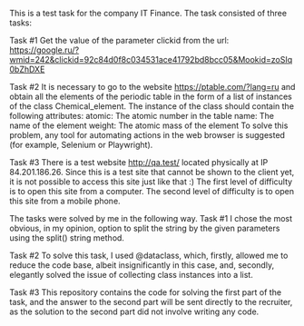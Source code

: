 This is a test task for the company IT Finance.
The task consisted of three tasks:

Task #1
Get the value of the parameter clickid from the url: https://google.ru/?wmid=242&clickid=92c84d0f8c034531ace41792bd8bcc05&Mookid=zoSIq0bZhDXE

Task #2
It is necessary to go to the website https://ptable.com/?lang=ru and obtain all the elements of the periodic table in the form of a list of instances of the class Chemical_element. The instance of the class should contain the following attributes:
atomic: The atomic number in the table
name: The name of the element
weight: The atomic mass of the element
To solve this problem, any tool for automating actions in the web browser is suggested (for example, Selenium or Playwright).

Task #3
There is a test website http://qa.test/ located physically at IP 84.201.186.26. Since this is a test site that cannot be shown to the client yet, it is not possible to access this site just like that :)
The first level of difficulty is to open this site from a computer.
The second level of difficulty is to open this site from a mobile phone.

The tasks were solved by me in the following way.
Task #1
I chose the most obvious, in my opinion, option to split the string by the given parameters using the split() string method.

Task #2
To solve this task, I used @dataclass, which, firstly, allowed me to reduce the code base, albeit insignificantly in this case, and, secondly, elegantly solved the issue of collecting class instances into a list.

Task #3
This repository contains the code for solving the first part of the task, and the answer to the second part will be sent directly to the recruiter, as the solution to the second part did not involve writing any code.